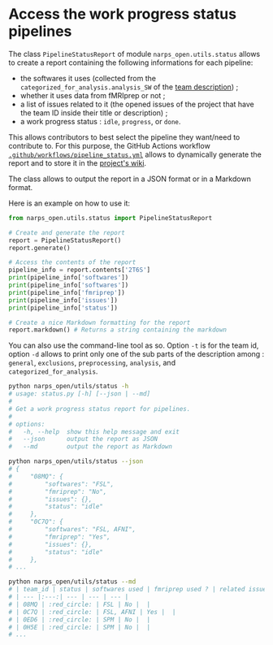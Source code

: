# Access the work progress status pipelines

The class `PipelineStatusReport` of module `narps_open.utils.status` allows to create a report containing the following informations for each pipeline:
* the softwares it uses (collected from the `categorized_for_analysis.analysis_SW` of the [team description](/docs/description.md)) ;
* whether it uses data from fMRIprep or not ;
* a list of issues related to it (the opened issues of the project that have the team ID inside their title or description) ;
* a work progress status : `idle`, `progress`, or `done`.

This allows contributors to best select the pipeline they want/need to contribute to. For this purpose, the GitHub Actions workflow [`.github/workflows/pipeline_status.yml`](/.github/workflows/pipeline_status.yml) allows to dynamically generate the report and to store it in the [project's wiki](https://github.com/Inria-Empenn/narps_open_pipelines/wiki).

The class allows to output the report in a JSON format or in a Markdown format.

Here is an example on how to use it:

```python
from narps_open.utils.status import PipelineStatusReport

# Create and generate the report
report = PipelineStatusReport()
report.generate()

# Access the contents of the report
pipeline_info = report.contents['2T6S']
print(pipeline_info['softwares'])
print(pipeline_info['softwares'])
print(pipeline_info['fmriprep'])
print(pipeline_info['issues'])
print(pipeline_info['status'])

# Create a nice Markdown formatting for the report
report.markdown() # Returns a string containing the markdown
```

You can also use the command-line tool as so. Option `-t` is for the team id, option `-d` allows to print only one of the sub parts of the description among : `general`, `exclusions`, `preprocessing`, `analysis`, and `categorized_for_analysis`.

```bash
python narps_open/utils/status -h
# usage: status.py [-h] [--json | --md]
# 
# Get a work progress status report for pipelines.
# 
# options:
#   -h, --help  show this help message and exit
#   --json      output the report as JSON
#   --md        output the report as Markdown

python narps_open/utils/status --json
# {
#     "08MQ": {
#         "softwares": "FSL",
#         "fmriprep": "No",
#         "issues": {},
#         "status": "idle"
#     },
#     "0C7Q": {
#         "softwares": "FSL, AFNI",
#         "fmriprep": "Yes",
#         "issues": {},
#         "status": "idle"
#     },
# ...

python narps_open/utils/status --md
# | team_id | status | softwares used | fmriprep used ? | related issues |
# | --- |:---:| --- | --- | --- |
# | 08MQ | :red_circle: | FSL | No |  |
# | 0C7Q | :red_circle: | FSL, AFNI | Yes |  |
# | 0ED6 | :red_circle: | SPM | No |  |
# | 0H5E | :red_circle: | SPM | No |  |
# ...
```
